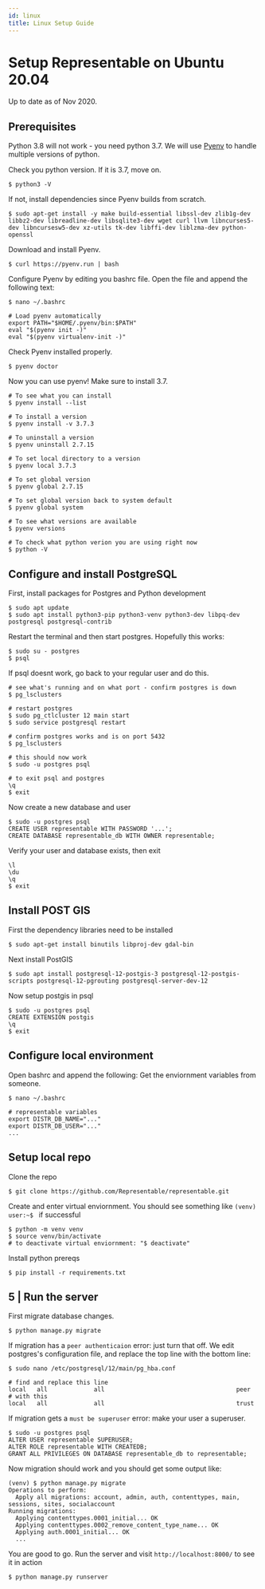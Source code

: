 ```yaml
---
id: linux
title: Linux Setup Guide
---
```


# Setup Representable on Ubuntu 20.04

Up to date as of Nov 2020.

## Prerequisites

Python 3.8 will not work - you need python 3.7. We will use [Pyenv](https://realpython.com/intro-to-pyenv/#installing-pyenv) to handle multiple versions of python.

Check you python version. If it is 3.7, move on.
```
$ python3 -V
```

If not, install dependencies since Pyenv builds from scratch.
```
$ sudo apt-get install -y make build-essential libssl-dev zlib1g-dev libbz2-dev libreadline-dev libsqlite3-dev wget curl llvm libncurses5-dev libncursesw5-dev xz-utils tk-dev libffi-dev liblzma-dev python-openssl
```

Download and install Pyenv.
```
$ curl https://pyenv.run | bash
```

Configure Pyenv by editing you bashrc file. Open the file and append the following text:
```
$ nano ~/.bashrc
```
```
# Load pyenv automatically 
export PATH="$HOME/.pyenv/bin:$PATH"
eval "$(pyenv init -)"
eval "$(pyenv virtualenv-init -)"
```

Check Pyenv installed properly.
```
$ pyenv doctor
```

Now you can use pyenv! Make sure to install 3.7.
```
# To see what you can install
$ pyenv install --list

# To install a version
$ pyenv install -v 3.7.3

# To uninstall a version
$ pyenv uninstall 2.7.15

# To set local directory to a version
$ pyenv local 3.7.3

# To set global version
$ pyenv global 2.7.15

# To set global version back to system default
$ pyenv global system

# To see what versions are available
$ pyenv versions

# To check what python verion you are using right now
$ python -V
```

## Configure and install PostgreSQL

First, install packages for Postgres and Python development
```
$ sudo apt update
$ sudo apt install python3-pip python3-venv python3-dev libpq-dev postgresql postgresql-contrib
```

Restart the terminal and then start postgres. Hopefully this works:
```
$ sudo su - postgres
$ psql
```

If psql doesnt work, go back to your regular user and do this.
```
# see what's running and on what port - confirm postgres is down
$ pg_lsclusters

# restart postgres
$ sudo pg_ctlcluster 12 main start
$ sudo service postgresql restart

# confirm postgres works and is on port 5432
$ pg_lsclusters

# this should now work
$ sudo -u postgres psql

# to exit psql and postgres
\q
$ exit
```

Now create a new database and user
```
$ sudo -u postgres psql
CREATE USER representable WITH PASSWORD '...';
CREATE DATABASE representable_db WITH OWNER representable;
```

Verify your user and database exists, then exit
```
\l
\du
\q
$ exit
```
## Install POST GIS

First the dependency libraries need to be installed
```
$ sudo apt-get install binutils libproj-dev gdal-bin
```

Next install PostGIS
```
$ sudo apt install postgresql-12-postgis-3 postgresql-12-postgis-scripts postgresql-12-pgrouting postgresql-server-dev-12
```

Now setup postgis in psql
```
$ sudo -u postgres psql
CREATE EXTENSION postgis
\q
$ exit
```

## Configure local environment

Open bashrc and append the following: Get the enviornment variables from someone.
```
$ nano ~/.bashrc
```
```
# representable variables
export DISTR_DB_NAME="..."
export DISTR_DB_USER="..."
...
```

## Setup local repo

Clone the repo
```
$ git clone https://github.com/Representable/representable.git
```

Create and enter virtual enviornment. You should see something like `(venv) user:~$ ` if successful
```
$ python -m venv venv
$ source venv/bin/activate
# to deactivate virtual enviornment: "$ deactivate"
```

Install python prereqs
```
$ pip install -r requirements.txt
```

## 5 | Run the server

First migrate database changes.
```
$ python manage.py migrate
```

If migration has a `peer authenticaion` error: just turn that off. We edit postgres's configuration file, and replace the top line with the bottom line:
```
$ sudo nano /etc/postgresql/12/main/pg_hba.conf
```
```
# find and replace this line  
local   all             all                                     peer    
# with this
local   all             all                                     trust    
```

If migration gets a `must be superuser` error: make your user a superuser.
```
$ sudo -u postgres psql
ALTER USER representable SUPERUSER;
ALTER ROLE representable WITH CREATEDB;
GRANT ALL PRIVILEGES ON DATABASE representable_db to representable;
```

Now migration should work and you should get some output like:
```
(venv) $ python manage.py migrate
Operations to perform:
  Apply all migrations: account, admin, auth, contenttypes, main, sessions, sites, socialaccount
Running migrations:
  Applying contenttypes.0001_initial... OK
  Applying contenttypes.0002_remove_content_type_name... OK
  Applying auth.0001_initial... OK
  ...
```

You are good to go. Run the server and visit `http://localhost:8000/` to see it in action
```
$ python manage.py runserver
```
